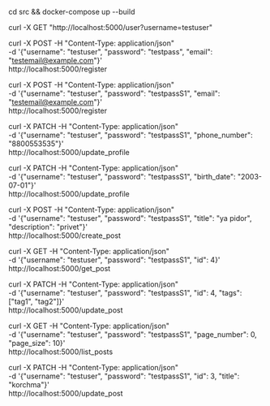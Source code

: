 cd src && docker-compose up --build

curl -X GET "http://localhost:5000/user?username=testuser"

curl -X POST -H "Content-Type: application/json" \
-d '{"username": "testuser", "password": "testpass", "email": "testemail@example.com"}' \
http://localhost:5000/register

curl -X POST -H "Content-Type: application/json" \
-d '{"username": "testuser", "password": "testpassS1", "email": "testemail@example.com"}' \
http://localhost:5000/register

curl -X PATCH -H "Content-Type: application/json" \
-d '{"username": "testuser", "password": "testpassS1", "phone_number": "8800553535"}' \
http://localhost:5000/update_profile

curl -X PATCH -H "Content-Type: application/json" \
-d '{"username": "testuser", "password": "testpassS1", "birth_date": "2003-07-01"}' \
http://localhost:5000/update_profile

curl -X POST -H "Content-Type: application/json" \
-d '{"username": "testuser", "password": "testpassS1", "title": "ya pidor", "description": "privet"}' \
http://localhost:5000/create_post

curl -X GET -H "Content-Type: application/json" \
-d '{"username": "testuser", "password": "testpassS1", "id": 4}' \
http://localhost:5000/get_post

curl -X PATCH -H "Content-Type: application/json" \
-d '{"username": "testuser", "password": "testpassS1", "id": 4, "tags": ["tag1", "tag2"]}' \
http://localhost:5000/update_post

curl -X GET -H "Content-Type: application/json" \
-d '{"username": "testuser", "password": "testpassS1", "page_number": 0, "page_size": 10}' \
http://localhost:5000/list_posts

curl -X PATCH -H "Content-Type: application/json" \
-d '{"username": "testuser", "password": "testpassS1", "id": 3, "title": "korchma"}' \
http://localhost:5000/update_post